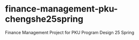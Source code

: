 # finance-management-pku-chengshe25spring
Finance Management Project for PKU Program Design 25 Spring

